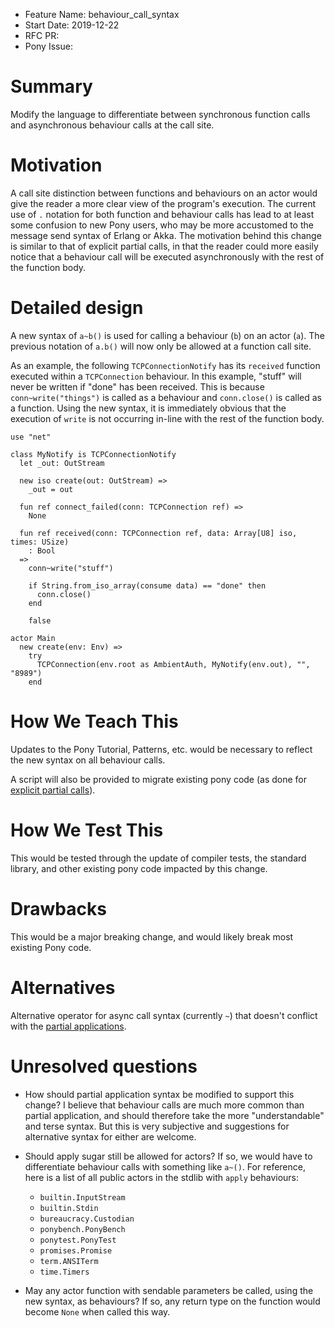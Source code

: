 - Feature Name: behaviour_call_syntax
- Start Date: 2019-12-22
- RFC PR:
- Pony Issue:

# Summary

Modify the language to differentiate between synchronous function calls and asynchronous behaviour calls at the call site.

# Motivation

A call site distinction between functions and behaviours on an actor would give the reader a more clear view of the program's execution. The current use of `.` notation for both function and behaviour calls has lead to at least some confusion to new Pony users, who may be more accustomed to the message send syntax of Erlang or Akka. The motivation behind this change is similar to that of explicit partial calls, in that the reader could more easily notice that a behaviour call will be executed asynchronously with the rest of the function body.

# Detailed design

A new syntax of `a~b()` is used for calling a behaviour (`b`) on an actor (`a`). The previous notation of `a.b()` will now only be allowed at a function call site.

As an example, the following `TCPConnectionNotify` has its `received` function executed within a `TCPConnection` behaviour. In this example, "stuff" will never be written if "done" has been received. This is because `conn~write("things")` is called as a behaviour and `conn.close()` is called as a function. Using the new syntax, it is immediately obvious that the execution of `write` is not occurring in-line with the rest of the function body.
```pony
use "net"

class MyNotify is TCPConnectionNotify
  let _out: OutStream

  new iso create(out: OutStream) =>
    _out = out

  fun ref connect_failed(conn: TCPConnection ref) =>
    None

  fun ref received(conn: TCPConnection ref, data: Array[U8] iso, times: USize)
    : Bool
  =>
    conn~write("stuff")

    if String.from_iso_array(consume data) == "done" then
      conn.close()
    end

    false

actor Main
  new create(env: Env) =>
    try
      TCPConnection(env.root as AmbientAuth, MyNotify(env.out), "", "8989")
    end
```

# How We Teach This

Updates to the Pony Tutorial, Patterns, etc. would be necessary to reflect the new syntax on all behaviour calls.

A script will also be provided to migrate existing pony code (as done for [explicit partial calls](https://github.com/ponylang/rfcs/blob/master/text/0039-explicit-partial-calls.md)).

# How We Test This

This would be tested through the update of compiler tests, the standard library, and other existing pony code impacted by this change.

# Drawbacks

This would be a major breaking change, and would likely break most existing Pony code.

# Alternatives

Alternative operator for async call syntax (currently `~`) that doesn't conflict with the [partial applications](https://tutorial.ponylang.io/expressions/partial-application.html).

# Unresolved questions

- How should partial application syntax be modified to support this change? I believe that behaviour calls are much more common than partial application, and should therefore take the more "understandable" and terse syntax. But this is very subjective and suggestions for alternative syntax for either are welcome.

- Should apply sugar still be allowed for actors? If so, we would have to differentiate behaviour calls with something like `a~()`. For reference, here is a list of all public actors in the stdlib with `apply` behaviours:
  - `builtin.InputStream`
  - `builtin.Stdin`
  - `bureaucracy.Custodian`
  - `ponybench.PonyBench`
  - `ponytest.PonyTest`
  - `promises.Promise`
  - `term.ANSITerm`
  - `time.Timers`

- May any actor function with sendable parameters be called, using the new syntax, as behaviours? If so, any return type on the function would become `None` when called this way.
